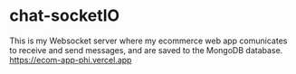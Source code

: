 # chat-socketIO
This is my Websocket server where my ecommerce web app comunicates to receive and send messages, and are saved to the MongoDB database.
https://ecom-app-phi.vercel.app
